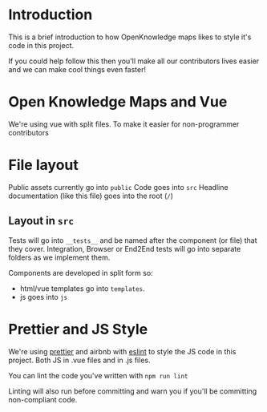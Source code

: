 # Introduction
This is a brief introduction to how OpenKnowledge maps likes to style it's code in this project.

If you could help follow this then you'll make all our contributors lives easier and we can make cool things even faster!

# Open Knowledge Maps and Vue
We're using vue with split files. To make it easier for non-programmer contributors 

# File layout
Public assets currently go into `public`
Code goes into `src`
Headline documentation (like this file) goes into the root (`/`)

## Layout in `src`
Tests will go into `__tests__` and be named after the component (or file) that they cover. Integration, Browser or End2End tests will go into separate folders as we implement them.

Components are developed in split form so:
* html/vue templates go into `templates`.
* js goes into `js`


# Prettier and JS Style
We're using [prettier](https://github.com/prettier/prettier) and airbnb with [eslint](https://github.com/airbnb/javascript) to style the JS code in this project. Both JS in .vue files and in .js files.

You can lint the code you've written with `npm run lint`

Linting will also run before committing and warn you if you'll be committing non-compliant code.
